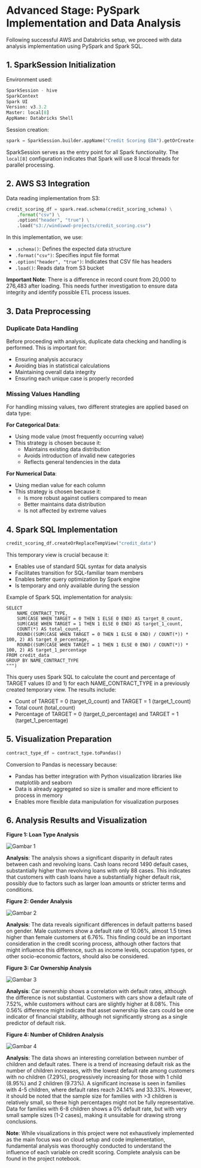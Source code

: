 # **Advanced Stage: PySpark Implementation and Data Analysis**

Following successful AWS and Databricks setup, we proceed with data analysis implementation using PySpark and Spark SQL.

## **1. SparkSession Initialization**

Environment used:
```python
SparkSession - hive
SparkContext
Spark UI
Version: v3.3.2
Master: local[8]
AppName: Databricks Shell
```

Session creation:
```python
spark = SparkSession.builder.appName("Credit Scoring EDA").getOrCreate()
```

SparkSession serves as the entry point for all Spark functionality. The `local[8]` configuration indicates that Spark will use 8 local threads for parallel processing.

## **2. AWS S3 Integration**

Data reading implementation from S3:
```python
credit_scoring_df = spark.read.schema(credit_scoring_schema) \
    .format("csv") \
    .option("header", "true") \
    .load("s3://windiwwd-projects/credit_scoring.csv")
```

In this implementation, we use:
- `.schema()`: Defines the expected data structure
- `.format("csv")`: Specifies input file format
- `.option("header", "true")`: Indicates that CSV file has headers
- `.load()`: Reads data from S3 bucket

**Important Note**: There is a difference in record count from 20,000 to 276,483 after loading. This needs further investigation to ensure data integrity and identify possible ETL process issues.

## **3. Data Preprocessing**

### **Duplicate Data Handling**
Before proceeding with analysis, duplicate data checking and handling is performed. This is important for:
- Ensuring analysis accuracy
- Avoiding bias in statistical calculations
- Maintaining overall data integrity
- Ensuring each unique case is properly recorded

### **Missing Values Handling**
For handling missing values, two different strategies are applied based on data type:

**For Categorical Data**:
- Using mode value (most frequently occurring value)
- This strategy is chosen because it:
  - Maintains existing data distribution
  - Avoids introduction of invalid new categories
  - Reflects general tendencies in the data

**For Numerical Data**:
- Using median value for each column
- This strategy is chosen because it:
  - Is more robust against outliers compared to mean
  - Better maintains data distribution
  - Is not affected by extreme values

## **4. Spark SQL Implementation**

```python
credit_scoring_df.createOrReplaceTempView("credit_data")
```

This temporary view is crucial because it:
- Enables use of standard SQL syntax for data analysis
- Facilitates transition for SQL-familiar team members
- Enables better query optimization by Spark engine
- Is temporary and only available during the session

Example of Spark SQL implementation for analysis:
```contract_type = spark.sql("""
SELECT 
    NAME_CONTRACT_TYPE,
    SUM(CASE WHEN TARGET = 0 THEN 1 ELSE 0 END) AS target_0_count,
    SUM(CASE WHEN TARGET = 1 THEN 1 ELSE 0 END) AS target_1_count,
    COUNT(*) AS total_count,
    ROUND((SUM(CASE WHEN TARGET = 0 THEN 1 ELSE 0 END) / COUNT(*)) * 100, 2) AS target_0_percentage,
    ROUND((SUM(CASE WHEN TARGET = 1 THEN 1 ELSE 0 END) / COUNT(*)) * 100, 2) AS target_1_percentage
FROM credit_data
GROUP BY NAME_CONTRACT_TYPE
""")
```

This query uses Spark SQL to calculate the count and percentage of TARGET values (0 and 1) for each NAME_CONTRACT_TYPE in a previously created temporary view. The results include:
- Count of TARGET = 0 (target_0_count) and TARGET = 1 (target_1_count)
- Total count (total_count)
- Percentage of TARGET = 0 (target_0_percentage) and TARGET = 1 (target_1_percentage)


## **5. Visualization Preparation**

```python
contract_type_df = contract_type.toPandas()
```

Conversion to Pandas is necessary because:
- Pandas has better integration with Python visualization libraries like matplotlib and seaborn
- Data is already aggregated so size is smaller and more efficient to process in memory
- Enables more flexible data manipulation for visualization purposes

## **6. Analysis Results and Visualization**

**Figure 1: Loan Type Analysis**

![Gambar 1](https://drive.google.com/uc?id=1bOBlRk3QsL_6UNydwSejLE_abwLur--q)

**Analysis**: The analysis shows a significant disparity in default rates between cash and revolving loans. Cash loans record 1490 default cases, substantially higher than revolving loans with only 88 cases. This indicates that customers with cash loans have a substantially higher default risk, possibly due to factors such as larger loan amounts or stricter terms and conditions.

**Figure 2: Gender Analysis**
 
 ![Gambar 2](https://drive.google.com/uc?id=1mvG71G_xok0m_KiausaDy4H46Ra2LG77)

**Analysis**: The data reveals significant differences in default patterns based on gender. Male customers show a default rate of 10.06%, almost 1.5 times higher than female customers at 6.76%. This finding could be an important consideration in the credit scoring process, although other factors that might influence this difference, such as income levels, occupation types, or other socio-economic factors, should also be considered.

**Figure 3: Car Ownership Analysis**
 
 ![Gambar 3](https://drive.google.com/uc?id=10uDWbIN55k3YZfgbJE_dgWoBYI1DxqV-)

**Analysis**: Car ownership shows a correlation with default rates, although the difference is not substantial. Customers with cars show a default rate of 7.52%, while customers without cars are slightly higher at 8.08%. This 0.56% difference might indicate that asset ownership like cars could be one indicator of financial stability, although not significantly strong as a single predictor of default risk.

**Figure 4: Number of Children Analysis**

![Gambar 4](https://drive.google.com/uc?id=1OLp21nU4lcKWenzypTSE4dEkojRbvI99)

**Analysis**: The data shows an interesting correlation between number of children and default rates. There is a trend of increasing default risk as the number of children increases, with the lowest default rate among customers with no children (7.29%), progressively increasing for those with 1 child (8.95%) and 2 children (9.73%). A significant increase is seen in families with 4-5 children, where default rates reach 24.14% and 33.33%. However, it should be noted that the sample size for families with >3 children is relatively small, so these high percentages might not be fully representative. Data for families with 6-8 children shows a 0% default rate, but with very small sample sizes (1-2 cases), making it unsuitable for drawing strong conclusions.

**Note**: While visualizations in this project were not exhaustively implemented as the main focus was on cloud setup and code implementation, fundamental analysis was thoroughly conducted to understand the influence of each variable on credit scoring. Complete analysis can be found in the project notebook.